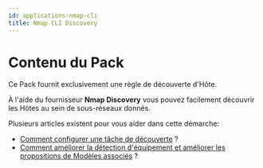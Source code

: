 ```yaml
---
id: applications-nmap-cli
title: Nmap CLI Discovery
---
```


# Contenu du Pack 

Ce Pack fournit exclusivement une règle de découverte d'Hôte. 

À l'aide du fournisseur **Nmap Discovery** vous pouvez facilement découvrir les Hôtes au 
sein de sous-réseaux donnés. 

Plusieurs articles existent pour vous aider dans cette démarche: 

- [Comment configurer une tâche de découverte](https://thewatch.centreon.com/product-how-to-21/discovery-pack-speed-up-your-monitoring-and-make-it-more-reliable-using-the-new-nmap-discovery-tools-149) ?
- [Comment améliorer la détection d'équipement et améliorer les propositions de Modèles associés](https://thewatch.centreon.com/product-how-to-21/network-discovery-nmap-snmp-how-does-it-work-and-how-can-you-help-162) ?